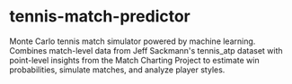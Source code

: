 # tennis-match-predictor
Monte Carlo tennis match simulator powered by machine learning. Combines match-level data from Jeff Sackmann's tennis_atp dataset with point-level insights from the Match Charting Project to estimate win probabilities, simulate matches, and analyze player styles.
